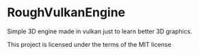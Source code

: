 # RoughVulkanEngine
Simple 3D engine made in vulkan just to learn better 3D graphics.

This project is licensed under the terms of the MIT license
